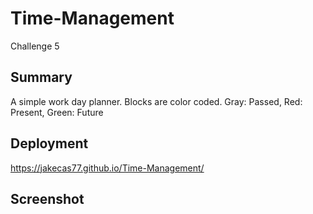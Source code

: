 # Time-Management
Challenge 5
## Summary
A simple work day planner. Blocks are color coded. Gray: Passed, Red: Present, Green: Future

## Deployment
https://jakecas77.github.io/Time-Management/

## Screenshot

